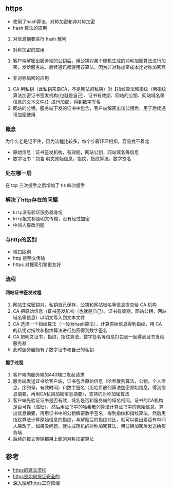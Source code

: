 ## https

- 使用了hash算法，对称加密和非对称加密
- hash 算法的应用

1. 对信息摘要进行 hash 散列

- 对称加密的应用

1. 客户端解密出服务端的公钥后，用公钥对某个随机生成的对称加密算法进行加密，发给服务端，后续通讯都使用该算法，因为非对称加密成本比对称加密高

- 非对称加密的应用

1. CA 用私钥（此私钥来自CA，不是网站的私钥）对【指纹算法和指纹（用指纹算法加密证书签发机构(也就是自己)、证书有效期、网站的公钥、网站域名等信息的文本文件）】进行加密，得到数字签名
2. 网站的公钥，服务端下发的证书中包含，客户端解密出该公钥后，用于后续通讯加密使用

### 概念

为什么老是记不住，因为流程比较多，每个步骤环环相扣，容易找不着北

- 原始信息：证书签发机构，有效期，网站公钥，网站域名等信息
- 数字证书：包含 明文原始信息，指纹，指纹算法，数字签名

### 处在哪一层

在 tcp 三次握手之后增加了 tls 四次握手

### 解决了http存在的问题

- `http`没有验证服务器身份
- `http`报文都是明文传输，没有经过加密
- 中间人篡改问题

### 与http的区别

- 端口区别
- http 是明文传输
- https 对搜索引擎更友好

### 流程

#### 网站证书签发过程

1. 网站生成密钥对，私钥自己保存，公钥和网站域名等信息提交给 CA 机构
2. CA 把原始信息（证书签发机构（也就是自己），证书有效期，网站公钥，网站域名等信息）以明文写入到文本文件
3. CA 选择一个指纹算法（一般为hash算法），计算原始信息得到指纹，用 CA 的私钥对指纹和指纹算法进行加密得到数字签名
4. CA 把明文证书，指纹，指纹算法，数字签名等信息打包到一起得到证书发给服务器
5. 此时服务器拥有了数字证书和自己的私钥

#### 握手过程

1. 客户端向服务端的443端口发起请求
2. 服务端发送证书给客户端，证书包含原始信息（哈希散列算法，公钥，个人信息，序列号，有效时间）和数字签名（用哈希散列算法加密原始信息，得到信息摘要，再用CA私钥加密信息摘要），支持的对称加密算法
3. 客户端先验证证书是否有效，域名是否和服务端的域名相同，证书的CA机构是否可靠（递归），然后用证书中的哈希散列算法计算证书中的原始信息，算出信息摘要，再用证书中的公钥解密数字签名，得到指纹和指纹算法，然后用指纹算法计算原始信息的指纹，与解密后的指纹对比，就可以看出是否有中间人篡改了。如果没问题，就生成随机的对称加密算法，用公钥加密后发送给服务端
4. 后续的报文传输都用上面的对称加密算法

## 参考

- [https的建立流程](https://segmentfault.com/a/1190000000476876)
- [https是如何保证安全的](https://juejin.im/post/5da04c1651882555704c868b)
- [深入理解https工作原理](https://github.com/ljianshu/Blog/issues/50)
